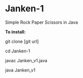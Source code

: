 Janken-1
========

Simple Rock Paper Scissors in Java


<b>To install:</b>

git clone [git url]

cd Janken-1

javac Janken_v1.java

java Janken_v1
